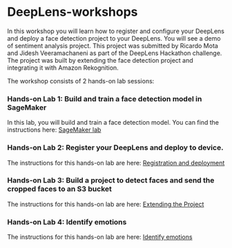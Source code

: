 # DeepLens-workshops

In this workshop you will learn how to register and configure your DeepLens and deploy a face detection project to your DeepLens. You will see a demo of sentiment analysis project. This project was submitted by Ricardo Mota and Jidesh Veeramachaneni as part of the DeepLens Hackathon challenge. The project was built by extending the face detection project and integrating it with Amazon Rekognition. 

The workshop consists of 2 hands-on lab sessions:

### Hands-on Lab 1: Build and train a face detection model in SageMaker

In this lab, you will build and train a face detection model. You can find the instructions here: [SageMaker lab](https://github.com/fibbonnaci/DeepLens-workshops/tree/master/SageMaker%20lab)

### Hands-on Lab 2: Register your DeepLens and deploy to device.

The instructions for this hands-on lab are here: [Registration and deployment](https://github.com/fibbonnaci/DeepLens-workshops/blob/master/Registration%20and%20project%20deployment/readme.md)

### Hands-on Lab 3: Build a project to detect faces and send the cropped faces to an S3 bucket

The instructions for this hands-on lab are here: [Extending the Project](lab3-extending-the-project.md)

### Hands-on Lab 4: Identify emotions

The instructions for this hands-on lab are here: [Identify emotions](lab4-identify-emotions.md)

